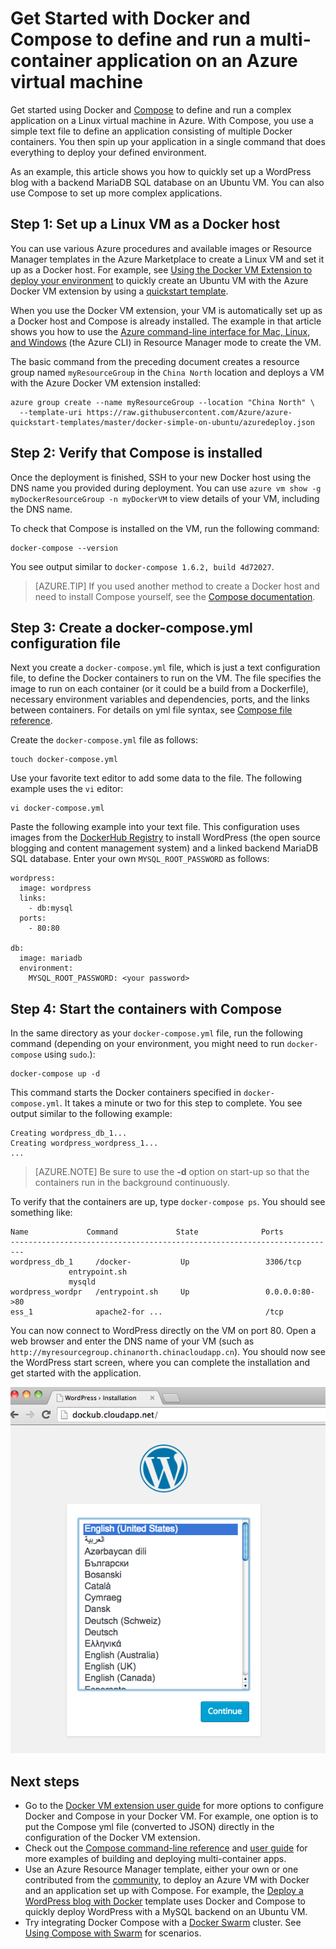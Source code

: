 <!-- not suitable for Mooncake -->

<properties
    pageTitle="Docker and Compose on a virtual machine | Azure"
    description="Quick introduction to working with Compose and Docker on Linux virtual machines in Azure"
    services="virtual-machines-linux"
    documentationcenter=""
    author="iainfoulds"
    manager="timlt"
    editor=""
    tags="azure-resource-manager" />
<tags
    ms.assetid="02ab8cf9-318d-4a28-9d0c-4a31dccc2a84"
    ms.service="virtual-machines-linux"
    ms.devlang="NA"
    ms.topic="article"
    ms.tgt_pltfrm="vm-linux"
    ms.workload="infrastructure-services"
    ms.date="09/22/2016"
    wacn.date=""
    ms.author="iainfou" />

# Get Started with Docker and Compose to define and run a multi-container application on an Azure virtual machine
Get started using Docker and [Compose](http://github.com/docker/compose) to define and run a complex application on a Linux virtual machine in Azure. With Compose, you use a simple text file to define an application consisting of multiple Docker containers. You then spin up your application in a single command that does everything to deploy your defined environment. 

As an example, this article shows you how to quickly set up a WordPress blog with a backend MariaDB SQL database on an Ubuntu VM. You can also use Compose to set up more complex applications.

## Step 1: Set up a Linux VM as a Docker host
You can use various Azure procedures and available images or Resource Manager templates in the Azure Marketplace to create a Linux VM and set it up as a Docker host. For example, see [Using the Docker VM Extension to deploy your environment](/documentation/articles/virtual-machines-linux-dockerextension/) to quickly create an Ubuntu VM with the Azure Docker VM extension by using a [quickstart template](https://github.com/Azure/azure-quickstart-templates/tree/master/docker-simple-on-ubuntu). 

When you use the Docker VM extension, your VM is automatically set up as a Docker host and Compose is already installed. The example in that article shows you how to use the [Azure command-line interface for Mac, Linux, and Windows](/documentation/articles/xplat-cli-install/) (the Azure CLI) in Resource Manager mode to create the VM.

The basic command from the preceding document creates a resource group named `myResourceGroup` in the `China North` location and deploys a VM with the Azure Docker VM extension installed:

    azure group create --name myResourceGroup --location "China North" \
      --template-uri https://raw.githubusercontent.com/Azure/azure-quickstart-templates/master/docker-simple-on-ubuntu/azuredeploy.json

## Step 2: Verify that Compose is installed
Once the deployment is finished, SSH to your new Docker host using the DNS name you provided during deployment. You can use `azure vm show -g myDockerResourceGroup -n myDockerVM` to view details of your VM, including the DNS name.

To check that Compose is installed on the VM, run the following command:

    docker-compose --version

You see output similar to `docker-compose 1.6.2, build 4d72027`.

> [AZURE.TIP]
> If you used another method to create a Docker host and need to install Compose yourself, see the [Compose documentation](https://github.com/docker/compose/blob/882dc673ce84b0b29cd59b6815cb93f74a6c4134/docs/install.md).
> 
> 

## Step 3: Create a docker-compose.yml configuration file
Next you create a `docker-compose.yml` file, which is just a text configuration file, to define the Docker containers to run on the VM. The file specifies the image to run on each container (or it could be a build from a Dockerfile), necessary environment variables and dependencies, ports, and the links between containers. For details on yml file syntax, see [Compose file reference](http://docs.docker.com/compose/yml/).

Create the `docker-compose.yml` file as follows:

    touch docker-compose.yml

Use your favorite text editor to add some data to the file. The following example uses the `vi` editor:

    vi docker-compose.yml

Paste the following example into your text file. This configuration uses images from the [DockerHub Registry](https://registry.hub.docker.com/_/wordpress/) to install WordPress (the open source blogging and content management system) and a linked backend MariaDB SQL database. Enter your own `MYSQL_ROOT_PASSWORD` as follows:

    wordpress:
      image: wordpress
      links:
        - db:mysql
      ports:
        - 80:80

    db:
      image: mariadb
      environment:
        MYSQL_ROOT_PASSWORD: <your password>

## Step 4: Start the containers with Compose
In the same directory as your `docker-compose.yml` file, run the following command (depending on your environment, you might need to run `docker-compose` using `sudo`.):

    docker-compose up -d


This command starts the Docker containers specified in `docker-compose.yml`. It takes a minute or two for this step to complete. You see output similar to the following example:

    Creating wordpress_db_1...
    Creating wordpress_wordpress_1...
    ...

> [AZURE.NOTE]
> Be sure to use the **-d** option on start-up so that the containers run in the background continuously.
> 
> 

To verify that the containers are up, type `docker-compose ps`. You should see something like:

    Name             Command             State              Ports
    -------------------------------------------------------------------------
    wordpress_db_1     /docker-           Up                 3306/tcp
                 entrypoint.sh
                 mysqld
    wordpress_wordpr   /entrypoint.sh     Up                 0.0.0.0:80->80
    ess_1              apache2-for ...                       /tcp

You can now connect to WordPress directly on the VM on port 80. Open a web browser and enter the DNS name of your VM (such as `http://myresourcegroup.chinanorth.chinacloudapp.cn`). You should now see the WordPress start screen, where you can complete the installation and get started with the application.

![WordPress start screen][wordpress_start]

## Next steps
* Go to the [Docker VM extension user guide](https://github.com/Azure/azure-docker-extension/blob/master/README.md) for more options to configure Docker and Compose in your Docker VM. For example, one option is to put the Compose yml file (converted to JSON) directly in the configuration of the Docker VM extension.
* Check out the [Compose command-line reference](http://docs.docker.com/compose/reference/) and [user guide](http://docs.docker.com/compose/) for more examples of building and deploying multi-container apps.
* Use an Azure Resource Manager template, either your own or one contributed from the [community](https://github.com/Azure/azure-quickstart-templates/), to deploy an Azure VM with Docker and an application set up with Compose. For example, the [Deploy a WordPress blog with Docker](https://github.com/Azure/azure-quickstart-templates/tree/master/docker-wordpress-mysql) template uses Docker and Compose to quickly deploy WordPress with a MySQL backend on an Ubuntu VM.
* Try integrating Docker Compose with a [Docker Swarm](/documentation/articles/virtual-machines-linux-docker-swarm/) cluster. See
  [Using Compose with Swarm](https://docs.docker.com/compose/swarm/) for scenarios.

<!--Image references-->

[wordpress_start]: ./media/virtual-machines-linux-docker-compose-quickstart/WordPress.png
